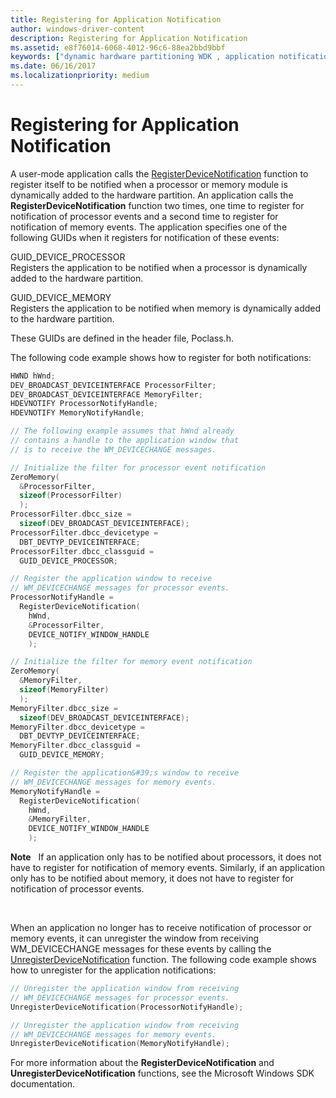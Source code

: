 ```yaml
---
title: Registering for Application Notification
author: windows-driver-content
description: Registering for Application Notification
ms.assetid: e8f76014-6068-4012-96c6-88ea2bbd9bbf
keywords: ["dynamic hardware partitioning WDK , application notification", "hardware partitioning WDK dynamic , application notification", "partitions WDK dynamic hardware , application notification", "application notification WDK dynamic hardware partitioning , registering", "notification WDK dynamic hardware partitioning , application", "registering for application notifications WDK dynamic hardware partitioning"]
ms.date: 06/16/2017
ms.localizationpriority: medium
---
```


# Registering for Application Notification


A user-mode application calls the [RegisterDeviceNotification](http://go.microsoft.com/fwlink/p/?linkid=97892) function to register itself to be notified when a processor or memory module is dynamically added to the hardware partition. An application calls the **RegisterDeviceNotification** function two times, one time to register for notification of processor events and a second time to register for notification of memory events. The application specifies one of the following GUIDs when it registers for notification of these events:

<a href="" id="guid-device-processor"></a>GUID\_DEVICE\_PROCESSOR  
Registers the application to be notified when a processor is dynamically added to the hardware partition.

<a href="" id="guid-device-memory"></a>GUID\_DEVICE\_MEMORY  
Registers the application to be notified when memory is dynamically added to the hardware partition.

These GUIDs are defined in the header file, Poclass.h.

The following code example shows how to register for both notifications:

```cpp
HWND hWnd;
DEV_BROADCAST_DEVICEINTERFACE ProcessorFilter;
DEV_BROADCAST_DEVICEINTERFACE MemoryFilter;
HDEVNOTIFY ProcessorNotifyHandle;
HDEVNOTIFY MemoryNotifyHandle;

// The following example assumes that hWnd already
// contains a handle to the application window that
// is to receive the WM_DEVICECHANGE messages.

// Initialize the filter for processor event notification
ZeroMemory(
  &ProcessorFilter,
  sizeof(ProcessorFilter)
  );
ProcessorFilter.dbcc_size =
  sizeof(DEV_BROADCAST_DEVICEINTERFACE);
ProcessorFilter.dbcc_devicetype =
  DBT_DEVTYP_DEVICEINTERFACE;
ProcessorFilter.dbcc_classguid =
  GUID_DEVICE_PROCESSOR;

// Register the application window to receive
// WM_DEVICECHANGE messages for processor events.
ProcessorNotifyHandle =
  RegisterDeviceNotification(
    hWnd,
    &ProcessorFilter,
    DEVICE_NOTIFY_WINDOW_HANDLE
    );

// Initialize the filter for memory event notification
ZeroMemory(
  &MemoryFilter,
  sizeof(MemoryFilter)
  );
MemoryFilter.dbcc_size =
  sizeof(DEV_BROADCAST_DEVICEINTERFACE);
MemoryFilter.dbcc_devicetype =
  DBT_DEVTYP_DEVICEINTERFACE;
MemoryFilter.dbcc_classguid =
  GUID_DEVICE_MEMORY;

// Register the application&#39;s window to receive
// WM_DEVICECHANGE messages for memory events.
MemoryNotifyHandle =
  RegisterDeviceNotification(
    hWnd,
    &MemoryFilter,
    DEVICE_NOTIFY_WINDOW_HANDLE
    );
```

**Note**   If an application only has to be notified about processors, it does not have to register for notification of memory events. Similarly, if an application only has to be notified about memory, it does not have to register for notification of processor events.

 

When an application no longer has to receive notification of processor or memory events, it can unregister the window from receiving WM\_DEVICECHANGE messages for these events by calling the [UnregisterDeviceNotification](http://go.microsoft.com/fwlink/p/?linkid=97893) function. The following code example shows how to unregister for the application notifications:

```cpp
// Unregister the application window from receiving
// WM_DEVICECHANGE messages for processor events.
UnregisterDeviceNotification(ProcessorNotifyHandle);

// Unregister the application window from receiving
// WM_DEVICECHANGE messages for memory events.
UnregisterDeviceNotification(MemoryNotifyHandle);
```

For more information about the **RegisterDeviceNotification** and **UnregisterDeviceNotification** functions, see the Microsoft Windows SDK documentation.

 

 




